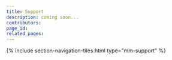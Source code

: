 ```yaml
---
title: Support
description: coming soon...
contributors: 
page_id: 
related_pages: 
---
```


{% include section-navigation-tiles.html type="mm-support" %}